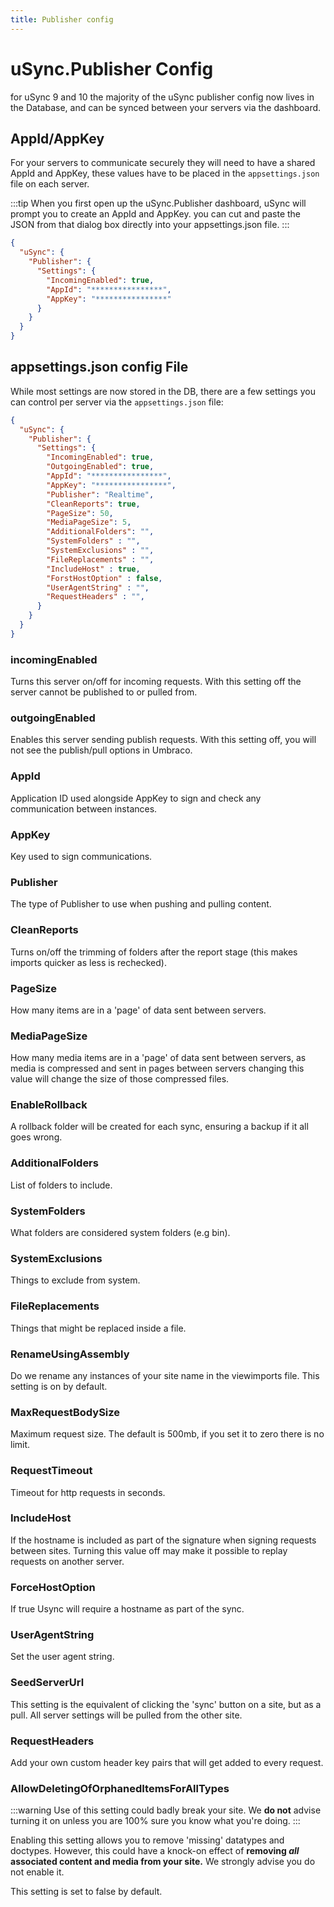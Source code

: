 ```yaml
---
title: Publisher config
---
```

# uSync.Publisher Config

for uSync 9 and 10 the majority of the uSync publisher config now lives in the Database, and can be synced between your servers via the dashboard.

## AppId/AppKey

For your servers to communicate securely they will need to have a shared AppId and AppKey, these values have to be placed in the `appsettings.json` file on each server. 

:::tip
When you first open up the uSync.Publisher dashboard, uSync will prompt you to create an AppId and AppKey. you can cut and paste the JSON from that dialog box directly into your appsettings.json file.
:::

```json
{
  "uSync": {
    "Publisher": {
      "Settings": {
        "IncomingEnabled": true,
        "AppId": "****************",
        "AppKey": "****************"
      }
    }
  }
}
```
## appsettings.json config File

While most settings are now stored in the DB, there are a few settings you can control per server via the `appsettings.json` file:

```json
{
  "uSync": {
    "Publisher": {
      "Settings": {
        "IncomingEnabled": true,
        "OutgoingEnabled": true, 
        "AppId": "****************",
        "AppKey": "****************",
        "Publisher": "Realtime",
        "CleanReports": true,
        "PageSize": 50,
        "MediaPageSize": 5,
        "AdditionalFolders": "",
        "SystemFolders" : "",
        "SystemExclusions" : "",
        "FileReplacements" : "",
        "IncludeHost" : true,
        "ForstHostOption" : false,
        "UserAgentString" : "",
        "RequestHeaders" : "",
      }
    }
  }
}
```


### incomingEnabled 
<!--| true/false |--> 
Turns this server on/off for incoming requests. With this setting off the server cannot be published to or pulled from.

### outgoingEnabled 
<!--| true/false | -->
Enables this server sending publish requests. With this setting off, you will not see the publish/pull options in Umbraco.

### AppId 
<!--| string | -->
Application ID used alongside AppKey to sign and check any communication between instances.

### AppKey 
<!--| string | -->
Key used to sign communications.

### Publisher
 <!--| string |--> 
The type of Publisher to use when pushing and pulling content.

### CleanReports 
<!--| true/false |--> 
Turns on/off the trimming of folders after the report stage (this makes imports quicker as less is rechecked).

### PageSize 
<!--| 50 |-->
How many items are in a 'page' of data sent between servers.

### MediaPageSize 
<!--| 5 |-->
How many media items are in a 'page' of data sent between servers, as media is compressed and sent in pages between servers changing this value will change the size of those compressed files.

### EnableRollback
A rollback folder will be created for each sync, ensuring a backup if it all goes wrong.

### AdditionalFolders 
<!-- | ~/Views, ~/wwwroot/css, ~/wwwroot/scripts |--> 
List of folders to include.

### SystemFolders 
What folders are considered system folders (e.g bin).

### SystemExclusions 
<!--| ~/bin,~/app_plugins |--> 
Things to exclude from system.

### FileReplacements 
Things that might be replaced inside a file.

### RenameUsingAssembly
Do we rename any instances of your site name in the viewimports file. This setting is on by default. 

### MaxRequestBodySize
Maximum request size. The default is 500mb, if you set it to zero there is no limit.

### RequestTimeout
Timeout for http requests in seconds.

### IncludeHost 
<!--| true/false |--> 
If the hostname is included as part of the signature when signing requests between sites. Turning this value off may make it possible to replay requests on another server. 

### ForceHostOption 
<!--| true/false |--> 
If true Usync will require a hostname as part of the sync.

### UserAgentString 
Set the user agent string.

###  SeedServerUrl 
This setting is the equivalent of clicking the 'sync' button on a site, but as a pull. All server settings will be pulled from the other site.

### RequestHeaders  
Add your own custom header key pairs that will get added to every request.

### AllowDeletingOfOrphanedItemsForAllTypes

:::warning
 Use of this setting could badly break your site. We **do not** advise turning it on unless you are 100% sure you know what you're doing. 
:::

Enabling this setting allows you to remove 'missing' datatypes and doctypes. However, this could have a knock-on effect of **removing *all* associated content and media from your site.** We strongly advise you do not enable it. 

This setting is set to false by default. 

